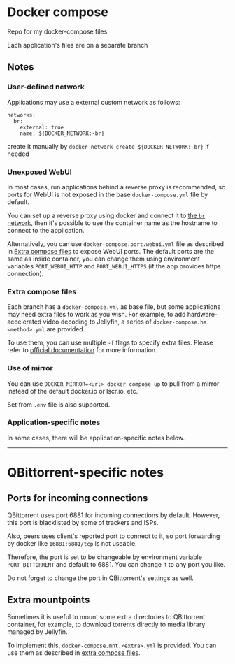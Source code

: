 # Docker compose
Repo for my docker-compose files

Each application's files are on a separate branch

## Notes
### User-defined network
Applications may use a external custom network as follows:

```
networks:
  br:
    external: true
    name: ${DOCKER_NETWORK:-br}
```

create it manually by `docker network create ${DOCKER_NETWORK:-br}` if needed

### Unexposed WebUI
In most cases, run applications behind a reverse proxy is recommended, so ports for WebUI is not exposed in the base `docker-compose.yml` file by default.

You can set up a reverse proxy using docker and connect it to [the `br` network](#user-defined-network), then it's possible to use the container name as the hostname to connect to the application.

Alternatively, you can use `docker-compose.port.webui.yml` file as described in [Extra compose files](#extra-compose-files) to expose WebUI ports. The default ports are the same as inside container, you can change them using environment variables `PORT_WEBUI_HTTP` and `PORT_WEBUI_HTTPS` (if the app provides https connection).

### Extra compose files
Each branch has a `docker-compose.yml` as base file, but some applications may need extra files to work as you wish. For example, to add hardware-accelerated video decoding to Jellyfin, a series of `docker-compose.ha.<method>.yml` are provided.

To use them, you can use multiple `-f` flags to specify extra files. Please refer to [official documentation](https://docs.docker.com/compose/reference/overview/#specifying-multiple-compose-files) for more information.

### Use of mirror
You can use `DOCKER_MIRROR=<url> docker compose up` to pull from a mirror instead of the default docker.io or lscr.io, etc.

Set from `.env` file is also supported.

### Application-specific notes
In some cases, there will be application-specific notes below.

---
# QBittorrent-specific notes
## Ports for incoming connections
QBittorrent uses port 6881 for incoming connections by default. However, this port is blacklisted by some of trackers and ISPs.

Also, peers uses client's reported port to connect to it, so port forwarding by docker like `16881:6881/tcp` is not useable.

Therefore, the port is set to be changeable by environment variable `PORT_BITTORRENT` and default to 6881. You can change it to any port you like.

Do not forget to change the port in QBittorrent's settings as well.

## Extra mountpoints
Sometimes it is useful to mount some extra directories to QBittorrent container, for example, to download torrents directly to media library managed by Jellyfin.

To implement this, `docker-compose.mnt.<extra>.yml` is provided. You can use them as described in [extra compose files](#extra-compose-files).
